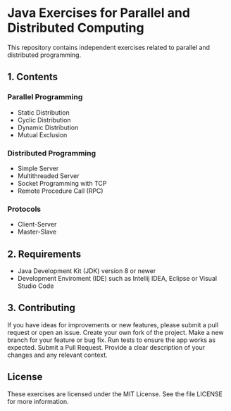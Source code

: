 #  Java Exercises for Parallel and Distributed Computing
This repository contains independent exercises related to parallel and distributed programming.

## 1. Contents
### Parallel Programming
- Static Distribution
- Cyclic Distribution
- Dynamic Distribution
- Mutual Exclusion

### Distributed Programming
- Simple Server
- Multithreaded Server
- Socket Programming with TCP
- Remote Procedure Call (RPC)

### Protocols
- Client-Server
- Master-Slave

## 2. Requirements
- Java Development Kit (JDK) version 8 or newer
- Development Enviroment (IDE) such as Intellij IDEA, Eclipse or Visual Studio Code

## 3. Contributing
If you have ideas for improvements or new features, please submit a pull request or open an issue.
Create your own fork of the project.
Make a new branch for your feature or bug fix.
Run tests to ensure the app works as expected.
Submit a Pull Request. Provide a clear description of your changes and any relevant context.

## License
These exercises are licensed under the MIT License. See the file LICENSE for more information.

